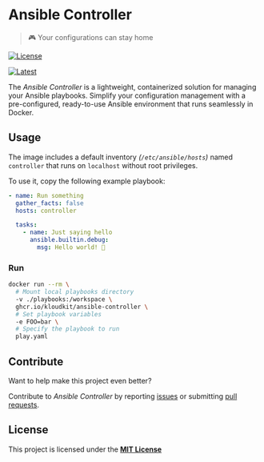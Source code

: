 # Ansible Controller

> 🎮 Your configurations can stay home

[![License](https://img.shields.io/badge/License-MIT-blue?style=flat-square&link=https://github.com/kloudkit/ansible-controller?tab=MIT-1-ov-file#MIT-1-ov-file)](https://github.com/kloudkit/ansible-controller?tab=MIT-1-ov-file#MIT-1-ov-file)

[![Latest](https://img.shields.io/github/v/release/kloudkit/ansible-controller?style=flat-square)](https://github.com/kloudkit/ansible-controller/releases)

The *Ansible Controller* is a lightweight, containerized solution for managing your
Ansible playbooks.
Simplify your configuration management with a pre-configured, ready-to-use Ansible
environment that runs seamlessly in Docker.

## Usage

The image includes a default inventory *(`/etc/ansible/hosts`)* named `controller` that
runs on `localhost` without root privileges.

To use it, copy the following example playbook:

```yaml
- name: Run something
  gather_facts: false
  hosts: controller

  tasks:
    - name: Just saying hello
      ansible.builtin.debug:
        msg: Hello world! 👋
```

### Run

```sh
docker run --rm \
  # Mount local playbooks directory
  -v ./playbooks:/workspace \
  ghcr.io/kloudkit/ansible-controller \
  # Set playbook variables
  -e FOO=bar \
  # Specify the playbook to run
  play.yaml
```

## Contribute

Want to help make this project even better?

Contribute to *Ansible Controller* by reporting [issues][] or submitting [pull requests][].

## License

This project is licensed under the
[**MIT License**](https://github.com/kloudkit/ansible-controller?tab=MIT-1-ov-file#MIT-1-ov-file)

[issues]: https://github.com/kloudkit/ansible-controller/issues/new/choose
[pull requests]: https://github.com/kloudkit/ansible-controller/compare
